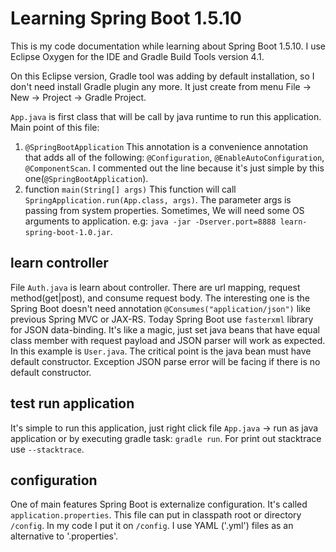 # Learning Spring Boot 1.5.10
This is my code documentation while learning about Spring Boot 1.5.10.
I use Eclipse Oxygen for the IDE and Gradle Build Tools version 4.1.

On this Eclipse version, Gradle tool was adding by default installation, so I don't need install 
Gradle plugin any more. It just create from menu File -> New -> Project -> Gradle Project.

`App.java` is first class that will be call by java runtime to run this application. Main point
of this file:
1. `@SpringBootApplication`
	This annotation is a convenience annotation that adds all of the following:
	`@Configuration`, `@EnableAutoConfiguration`, `@ComponentScan`. I commented out the line because it's just simple by this one(`@SpringBootApplication`).
2. function `main(String[] args)`
	This function will call `SpringApplication.run(App.class, args)`. The parameter args is passing from system properties.
	Sometimes, We will need some OS arguments to application. e.g: `java -jar -Dserver.port=8888 learn-spring-boot-1.0.jar`. 

## learn controller
File `Auth.java` is learn about controller. There are url mapping, request method(get|post), and consume request body.
The interesting one is the Spring Boot doesn't need annotation `@Consumes("application/json")` like previous Spring MVC or JAX-RS. 
Today Spring Boot use `fasterxml` library for JSON data-binding. It's like a magic, just set java beans that have equal class member with request payload and JSON parser will work as expected.
In this example is `User.java`. The critical point is the java bean must have default constructor. Exception JSON parse error will be facing if there is no default constructor.

## test run application
It's simple to run this application, just right click file `App.java` -> run as java application or by executing gradle task: `gradle run`. For print out stacktrace use `--stacktrace`.

## configuration
One of main features Spring Boot is externalize configuration. It's called `application.properties`. This file can put in classpath root or directory `/config`. 
In my code I put it on `/config`. 
I use YAML ('.yml') files as an alternative to '.properties'.




